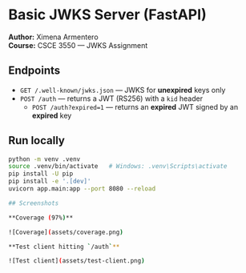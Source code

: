 # Basic JWKS Server (FastAPI)

**Author:** Ximena Armentero  
**Course:** CSCE 3550 — JWKS Assignment

## Endpoints
- `GET /.well-known/jwks.json` — JWKS for **unexpired** keys only  
- `POST /auth` — returns a JWT (RS256) with a `kid` header  
  - `POST /auth?expired=1` — returns an **expired** JWT signed by an **expired** key

## Run locally
```bash
python -m venv .venv
source .venv/bin/activate   # Windows: .venv\Scripts\activate
pip install -U pip
pip install -e '.[dev]'
uvicorn app.main:app --port 8080 --reload

## Screenshots

**Coverage (97%)**

![Coverage](assets/coverage.png)

**Test client hitting `/auth`**

![Test client](assets/test-client.png)